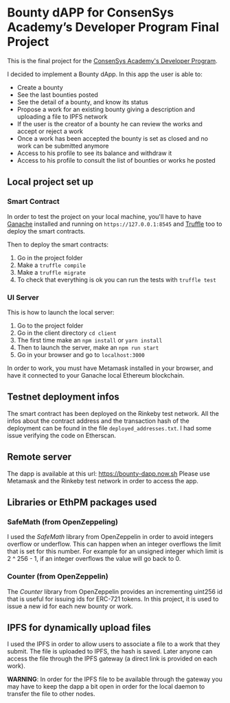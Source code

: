 # Bounty dAPP for ConsenSys Academy’s Developer Program Final Project

This is the final project for the [ConsenSys Academy's Developer Program](https://consensys.net/academy/ondemand/).

I decided to implement a Bounty dApp.
In this app the user is able to: 
* Create a bounty
* See the last bounties posted
* See the detail of a bounty, and know its status
* Propose a work for an existing bounty giving a description and uploading a file to IPFS network
* If the user is the creator of a bounty he can review the works and accept or reject a work
* Once a work has been accepted the bounty is set as closed and no work can be submitted anymore
* Access to his profile to see its balance and withdraw it
* Access to his profile to consult the list of bounties or works he posted

## Local project set up
### Smart Contract
In order to test the project on your local machine, you'll have to have [Ganache](https://truffleframework.com/ganache) installed and running on `https://127.0.0.1:8545` and [Truffle](https://truffleframework.com/truffle) too to deploy the smart contracts.

Then to deploy the smart contracts:
1. Go in the project folder
2. Make a `truffle compile`
3. Make a `truffle migrate`
4. To check that everything is ok you can run the tests with `truffle test`

### UI Server
This is how to launch the local server:
1. Go to the project folder
2. Go in the client directory `cd client`
3. The first time make an `npm install` or `yarn install`
4. Then to launch the server, make an `npm run start`
5. Go in your browser and go to `localhost:3000`

In order to work, you must have Metamask installed in your browser, and have it connected to your Ganache local Ethereum blockchain.

## Testnet deployment infos
The smart contract has been deployed on the Rinkeby test network.
All the infos about the contract address and the transaction hash of the deployment can be found in the file `deployed_addresses.txt`.
I had some issue verifying the code on Etherscan.

## Remote server
The dapp is available at this url: https://bounty-dapp.now.sh
Please use Metamask and the Rinkeby test network in order to access the app.

## Libraries or EthPM packages used
### SafeMath (from OpenZeppeling)
I used the _SafeMath_ library from OpenZeppelin in order to avoid integers overflow or underflow.
This can happen when an integer overflows the limit that is set for this number. For example for an unsigned integer which limit is 2 ^ 256 - 1, if an integer overflows the value will go back to 0.


### Counter (from OpenZeppelin)
The _Counter_ library from OpenZeppelin provides an incrementing uint256 id that is useful 
for issuing ids for ERC-721 tokens.
In this project, it is used to issue a new id for each new bounty or work.


## IPFS for dynamically upload files

I used the IPFS in order to allow users to associate a file to a work that they submit.
The file is uploaded to IPFS, the hash is saved. Later anyone can access the file through the IPFS gateway (a direct link is provided on each work).

**WARNING**: In order for the IPFS file to be available through the gateway you may have to keep the dapp a bit open in order for the local daemon to transfer the file to other nodes.




